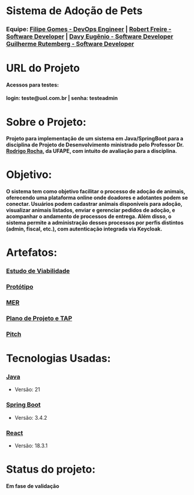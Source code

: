 <h1>Sistema de Adoção de Pets</h1>



<h3>Equipe:   
   <a href = "https://github.com/filipegomes11">Filipe Gomes - DevOps Engineer</a> |
   <a href = "https://github.com/RobertFreire">Robert Freire - Software Developer</a> |
   <a href = "https://github.com/DavyEugenio">Davy Eugênio - Software Developer</a>
   <a href = "https://github.com/GuiSysLima">Guilherme Rutemberg - Software Developer</a>
</h3>

<h1>URL do Projeto</h1>
<h4>
   <h4>Acessos para testes:</h4>
   <h4>login: teste@uol.com.br   | senha: testeadmin</h4>
</h4>

<h1>Sobre o Projeto:</h1>

<h4>Projeto para implementação de um sistema em Java/SpringBoot para a disciplina de Projeto de Desenvolvimento ministrado pelo Professor Dr. <a href = "https://github.com/rgcrochaa">Rodrigo Rocha</a>, da UFAPE, com intuito de avaliação para a disciplina.</h4>
   
<h1>Objetivo:</h1>

   <h4>O sistema tem como objetivo facilitar o processo de adoção de animais, oferecendo uma plataforma online onde doadores e adotantes podem se conectar. Usuários podem cadastrar animais disponíveis para adoção, visualizar animais listados, enviar e gerenciar pedidos de adoção, e acompanhar o andamento de processos de entrega. Além disso, o sistema permite a administração desses processos por perfis distintos (admin, fiscal, etc.), com autenticação integrada via Keycloak.   </h4>
   
<h1>Artefatos:</h1>
<h3><a href = "https://drive.google.com/file/d/15PwoZGFYogsIqpBLL2mHvcpWzuiZDGaE/view?usp=sharing" target="_blank">Estudo de Viabilidade</a></h3>
<h3><a href = "https://drive.google.com/file/d/1NO8DbAFLHqBApg76UJJo424pTe4x4zFA/view?usp=sharing" target="_blank">Protótipo</a></h3>
<h3><a href = "https://drive.google.com/file/d/1OHPC2HRuRfitru114Bo-YgsvIcHS5ucR/view?usp=sharing"target="_blank">MER</a></h3>
<h3><a href = "https://drive.google.com/file/d/18o9rE0W-JGUfKisto-8lUxjnNm0WhHnJ/view?usp=sharing" target="_blank">Plano de Projeto e TAP</a></h3>
<h3><a href= "https://drive.google.com/file/d/1lPa3MDa_HF3yR8J1GpDce-NKWT8eZ85p/view?usp=sharing" target="_blank">Pitch</a> </h3>
<h1>Tecnologias Usadas:</h1>

<h3><a href = "https://www.java.com/pt-BR/">Java</a></h3>
<ul>
   <li>Versão: 21</li>
</ul>

<h3><a href = "https://spring.io/projects/spring-boot">Spring Boot</a></h3>
<ul>
   <li>Versão: 3.4.2</li>
</ul>

<h3><a href = "https://react.dev/">React</a></h3>
<ul>
   <li>Versão: 18.3.1  </li>
</ul>

<h1>Status do projeto:</h1>
<h4>Em fase de validação</h4>



